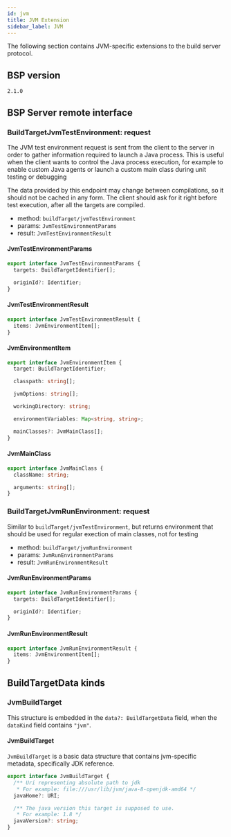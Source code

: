 ```yaml
---
id: jvm
title: JVM Extension
sidebar_label: JVM
---
```


The following section contains JVM-specific extensions to the build server
protocol.

## BSP version
`2.1.0`

## BSP Server remote interface

### BuildTargetJvmTestEnvironment: request

The JVM test environment request is sent from the client to the server in order to
gather information required to launch a Java process. This is useful when the
client wants to control the Java process execution, for example to enable custom
Java agents or launch a custom main class during unit testing or debugging

The data provided by this endpoint may change between compilations, so it should
not be cached in any form. The client should ask for it right before test execution,
after all the targets are compiled.

- method: `buildTarget/jvmTestEnvironment`
- params: `JvmTestEnvironmentParams`
- result: `JvmTestEnvironmentResult`

#### JvmTestEnvironmentParams


```ts
export interface JvmTestEnvironmentParams {
  targets: BuildTargetIdentifier[];

  originId?: Identifier;
}
```

#### JvmTestEnvironmentResult


```ts
export interface JvmTestEnvironmentResult {
  items: JvmEnvironmentItem[];
}
```

#### JvmEnvironmentItem


```ts
export interface JvmEnvironmentItem {
  target: BuildTargetIdentifier;

  classpath: string[];

  jvmOptions: string[];

  workingDirectory: string;

  environmentVariables: Map<string, string>;

  mainClasses?: JvmMainClass[];
}
```

#### JvmMainClass


```ts
export interface JvmMainClass {
  className: string;

  arguments: string[];
}
```

### BuildTargetJvmRunEnvironment: request

Similar to `buildTarget/jvmTestEnvironment`, but returns environment
that should be used for regular exection of main classes, not for testing

- method: `buildTarget/jvmRunEnvironment`
- params: `JvmRunEnvironmentParams`
- result: `JvmRunEnvironmentResult`

#### JvmRunEnvironmentParams


```ts
export interface JvmRunEnvironmentParams {
  targets: BuildTargetIdentifier[];

  originId?: Identifier;
}
```

#### JvmRunEnvironmentResult


```ts
export interface JvmRunEnvironmentResult {
  items: JvmEnvironmentItem[];
}
```

## BuildTargetData kinds

### JvmBuildTarget
This structure is embedded in
the `data?: BuildTargetData` field, when
the `dataKind` field contains `"jvm"`.

#### JvmBuildTarget

`JvmBuildTarget` is a basic data structure that contains jvm-specific
metadata, specifically JDK reference.

```ts
export interface JvmBuildTarget {
  /** Uri representing absolute path to jdk
   * For example: file:///usr/lib/jvm/java-8-openjdk-amd64 */
  javaHome?: URI;

  /** The java version this target is supposed to use.
   * For example: 1.8 */
  javaVersion?: string;
}
```

